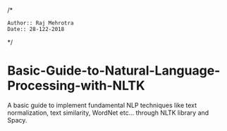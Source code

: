 /*

    Author:: Raj Mehrotra 
    Date:: 28-122-2018
    
*/

# Basic-Guide-to-Natural-Language-Processing-with-NLTK

A basic guide to implement fundamental NLP techniques like text normalization, text similarity, WordNet etc... through NLTK library and Spacy.
